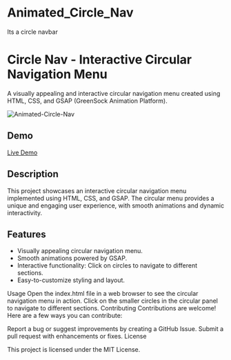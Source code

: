 # Animated_Circle_Nav
Its a circle navbar 

# Circle Nav - Interactive Circular Navigation Menu

A visually appealing and interactive circular navigation menu created using HTML, CSS, and GSAP (GreenSock Animation Platform).

![Animated-Circle-Nav](https://github.com/rohitgaikwad-dev/Animated_Circle_Nav/assets/61135868/4da418d1-c51c-4179-874f-4114358a1143)


## Demo

[Live Demo](https://animated-circle-nav-rohitgaikwad-dev.vercel.app/)

## Description

This project showcases an interactive circular navigation menu implemented using HTML, CSS, and GSAP. The circular menu provides a unique and engaging user experience, with smooth animations and dynamic interactivity.

## Features

- Visually appealing circular navigation menu.
- Smooth animations powered by GSAP.
- Interactive functionality: Click on circles to navigate to different sections.
- Easy-to-customize styling and layout.

Usage
Open the index.html file in a web browser to see the circular navigation menu in action.
Click on the smaller circles in the circular panel to navigate to different sections.
Contributing
Contributions are welcome! Here are a few ways you can contribute:

Report a bug or suggest improvements by creating a GitHub Issue.
Submit a pull request with enhancements or fixes.
License

This project is licensed under the MIT License.
